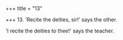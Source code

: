 +++
title = "13"

+++
13. 'Recite the deities, sir!' says the other.

'I recite the deities to thee!' says the teacher.
